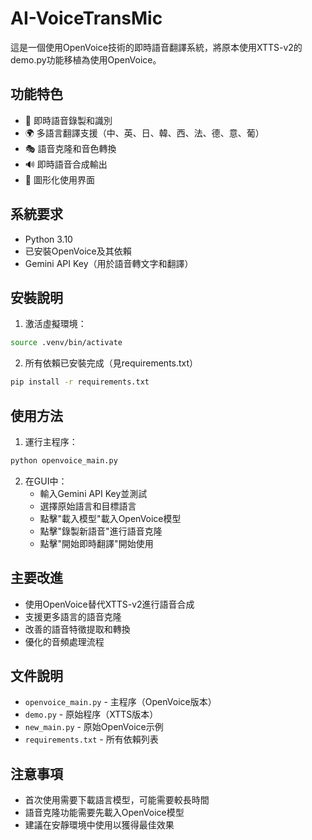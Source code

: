 # AI-VoiceTransMic


這是一個使用OpenVoice技術的即時語音翻譯系統，將原本使用XTTS-v2的demo.py功能移植為使用OpenVoice。

## 功能特色

- 🎤 即時語音錄製和識別
- 🌍 多語言翻譯支援（中、英、日、韓、西、法、德、意、葡）
- 🎭 語音克隆和音色轉換
- 🔊 即時語音合成輸出
- 💬 圖形化使用界面

## 系統要求

- Python 3.10
- 已安裝OpenVoice及其依賴
- Gemini API Key（用於語音轉文字和翻譯）

## 安裝說明

1. 激活虛擬環境：
```bash
source .venv/bin/activate
```

2. 所有依賴已安裝完成（見requirements.txt）
```bash
pip install -r requirements.txt
```

## 使用方法

1. 運行主程序：
```bash
python openvoice_main.py
```

2. 在GUI中：
   - 輸入Gemini API Key並測試
   - 選擇原始語言和目標語言
   - 點擊"載入模型"載入OpenVoice模型
   - 點擊"錄製新語音"進行語音克隆
   - 點擊"開始即時翻譯"開始使用

## 主要改進

- 使用OpenVoice替代XTTS-v2進行語音合成
- 支援更多語言的語音克隆
- 改善的語音特徵提取和轉換
- 優化的音頻處理流程

## 文件說明

- `openvoice_main.py` - 主程序（OpenVoice版本）
- `demo.py` - 原始程序（XTTS版本）
- `new_main.py` - 原始OpenVoice示例
- `requirements.txt` - 所有依賴列表

## 注意事項

- 首次使用需要下載語言模型，可能需要較長時間
- 語音克隆功能需要先載入OpenVoice模型
- 建議在安靜環境中使用以獲得最佳效果